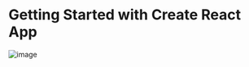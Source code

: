 # Getting Started with Create React App

![image](https://user-images.githubusercontent.com/56508036/188169781-b6b9f143-c4ed-4fdd-ac70-2aac55b336b0.png)


